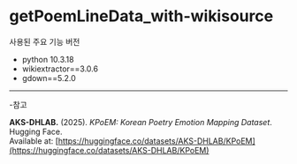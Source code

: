 # getPoemLineData_with-wikisource

사용된 주요 기능 버전
- python 10.3.18
- wikiextractor==3.0.6
- gdown==5.2.0

---
-참고 

**AKS-DHLAB.** (2025). *KPoEM: Korean Poetry Emotion Mapping Dataset*. Hugging Face.  
Available at: [https://huggingface.co/datasets/AKS-DHLAB/KPoEM](https://huggingface.co/datasets/AKS-DHLAB/KPoEM)
